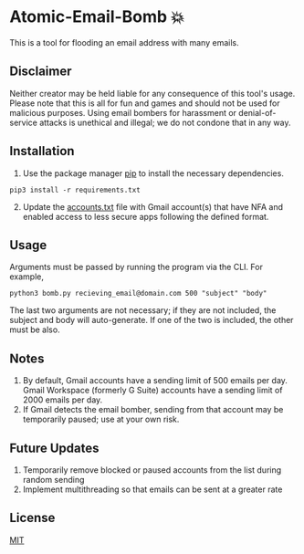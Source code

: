 # Atomic-Email-Bomb 💥

This is a tool for flooding an email address with many emails.

## Disclaimer
Neither creator may be held liable for any consequence of this tool's usage. Please note that this is all for fun and games and should not be used for malicious purposes. Using email bombers for harassment or denial-of-service attacks is unethical and illegal; we do not condone that in any way.

## Installation

1. Use the package manager [pip](https://pip.pypa.io/en/stable/) to install the necessary dependencies.
```
pip3 install -r requirements.txt
```
2. Update the [accounts.txt](/bomber/accounts.txt) file with Gmail account(s) that have NFA and enabled access to less secure apps following the defined format.

## Usage
Arguments must be passed by running the program via the CLI. For example,
```
python3 bomb.py recieving_email@domain.com 500 "subject" "body"
```
The last two arguments are not necessary; if they are not included, the subject and body will auto-generate. If one of the two is included, the other must be also.

## Notes
1. By default, Gmail accounts have a sending limit of 500 emails per day. Gmail Workspace (formerly G Suite) accounts have a sending limit of 2000 emails per day.
2. If Gmail detects the email bomber, sending from that account may be temporarily paused; use at your own risk.

## Future Updates
1. Temporarily remove blocked or paused accounts from the list during random sending
2. Implement multithreading so that emails can be sent at a greater rate

## License
[MIT](https://github.com/zeyad-mansour/atomic-email-bomb/blob/main/LICENSE)
